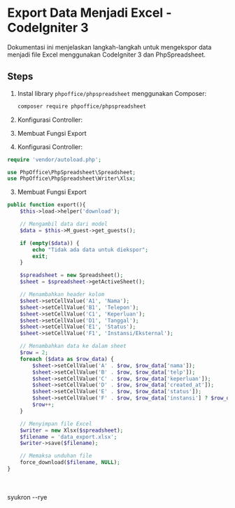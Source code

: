 # Export Data Menjadi Excel - CodeIgniter 3

Dokumentasi ini menjelaskan langkah-langkah untuk mengekspor data menjadi file Excel menggunakan CodeIgniter 3 dan PhpSpreadsheet.

## Steps

1. Instal library `phpoffice/phpspreadsheet` menggunakan Composer:
    ```sh
    composer require phpoffice/phpspreadsheet
    ```
3. Konfigurasi Controller:
4. Membuat Fungsi Export



2. Konfigurasi Controller:

```php
require 'vendor/autoload.php';

use PhpOffice\PhpSpreadsheet\Spreadsheet;
use PhpOffice\PhpSpreadsheet\Writer\Xlsx;
```

3. Membuat Fungsi Export

```php
public function export(){
    $this->load->helper('download');

    // Mengambil data dari model
    $data = $this->M_guest->get_guests();

    if (empty($data)) {
        echo "Tidak ada data untuk diekspor";
        exit;
    }

    $spreadsheet = new Spreadsheet();
    $sheet = $spreadsheet->getActiveSheet();

    // Menambahkan header kolom
    $sheet->setCellValue('A1', 'Nama');
    $sheet->setCellValue('B1', 'Telepon');
    $sheet->setCellValue('C1', 'Keperluan');
    $sheet->setCellValue('D1', 'Tanggal');
    $sheet->setCellValue('E1', 'Status');
    $sheet->setCellValue('F1', 'Instansi/Eksternal');

    // Menambahkan data ke dalam sheet
    $row = 2;
    foreach ($data as $row_data) {
        $sheet->setCellValue('A' . $row, $row_data['nama']);
        $sheet->setCellValue('B' . $row, $row_data['telp']);
        $sheet->setCellValue('C' . $row, $row_data['keperluan']);
        $sheet->setCellValue('D' . $row, $row_data['created_at']);
        $sheet->setCellValue('E' . $row, $row_data['status']);
        $sheet->setCellValue('F' . $row, $row_data['instansi'] ? $row_data['instansi'] : 'Tidak ada');
        $row++;
    }

    // Menyimpan file Excel
    $writer = new Xlsx($spreadsheet);
    $filename = 'data_export.xlsx';
    $writer->save($filename);

    // Memaksa unduhan file
    force_download($filename, NULL);
}
```

<br><br>
syukron --rye
